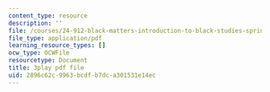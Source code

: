 ```yaml
---
content_type: resource
description: ''
file: /courses/24-912-black-matters-introduction-to-black-studies-spring-2017/2896c62c9963bcdfb7dca301531e14ec_5iD590uppi8.pdf
file_type: application/pdf
learning_resource_types: []
ocw_type: OCWFile
resourcetype: Document
title: 3play pdf file
uid: 2896c62c-9963-bcdf-b7dc-a301531e14ec
---
```

